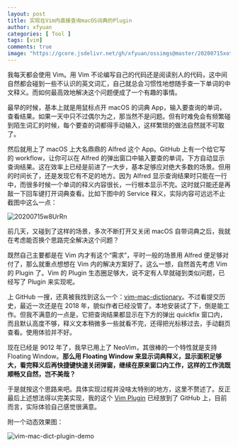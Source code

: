 ```yaml
---
layout: post
title: 实现在Vim内直接查询macOS词典的Plugin
author: xfyuan
categories: [ Tool ]
tags: [vim]
comments: true
image: "https://gcore.jsdelivr.net/gh/xfyuan/ossimgs@master/20200715xotlyj.jpg"
---
```


我每天都会使用 Vim。用 Vim 不论编写自己的代码还是阅读别人的代码，这中间自然都会碰到一些不认识的英文词汇，自己就总会习惯性地想随手查一下单词的中文释义。而如何最高效地解决这个问题便成了一个有趣的事情。

最早的时候，基本上就是用鼠标点开 macOS 的词典 App，输入要查询的单词，查看结果。如果一天中只不过偶尔为之，那当然不是问题。但有时难免会有频繁碰到陌生词汇的时候，每个要查的词都得手动输入，这样繁琐的做法自然就不可取了。

然后就用上了 macOS 上大名鼎鼎的 Alfred 这个 App。GitHub 上有一个给它写的 workflow，让你可以在 Alfred 的弹出窗口中输入要查的单词，下方自动显示查询结果。这在效率上已经是前进了一大步，基本足够应对绝大多数的场景。但用的时间长了，还是发现它有不足的地方。因为 Alfred 显示查询结果时只能在一行中，而很多时候一个单词的释义内容很长，一行根本显示不完。这时就只能还是再敲一下回车键打开词典查看。比如下图中的 Service 释义，实际内容可远远不止截图中这么一点：

![20200715w8UrRn](https://gcore.jsdelivr.net/gh/xfyuan/ossimgs@master/20200715w8UrRn.png)

前几天，又碰到了这样的场景，多次不断打开又关闭 macOS 自带词典之后，我就在考虑能否换个思路完全解决这个问题？

既然自己主要都是在 Vim 内才有这个“需求”，平时一般的场景用 Alfred 便足够对付了，那么就重点想想在 Vim 内的解决方案好了。这么一想，自然首先考虑 Vim 的 Plugin 了。Vim 的 Plugin 生态圈足够大，说不定有人早就碰到类似问题，已经写了 Plugin 来实现呢。

上 GitHub 一搜，还真被我找到这么一个：[vim-mac-dictionary](https://github.com/johngrib/vim-mac-dictionary)。不过看提交历史，最近一次还是在 2018 年，貌似作者已经没管了。本地安装试了下，倒是能工作。但我不满意的一点是，它把查询结果都显示在下方的弹出 quickfix 窗口内，而且默认高度不够，释义文本稍微多一些就看不完，还得把光标移过去，手动翻页查看。使用体验并不好。

现在已经是 9012 年了，我早已用上了 NeoVim，其很棒的一个特性就是支持 Floating Window。**那么用 Floating Window 来显示词典释义，显示面积足够大，看完释义后再快捷键快速关闭弹窗，继续在原来窗口内工作，这样的工作流既顺畅又自然，岂不美哉？**

于是就按这个思路来吧。具体实现过程并没啥太特别的地方，这里不赘述了。反正最后上述想法得以完美实现，我的这个 [Vim Plugin](https://github.com/xfyuan/vim-mac-dictionary) 已经放到了 GitHub 上，目前而言，实际体验自己感觉很满意。

附一个动态效果图：

![vim-mac-dict-plugin-demo](https://gcore.jsdelivr.net/gh/xfyuan/ossimgs@master/20200714vim-mac-dict-plugin-demo.gif)